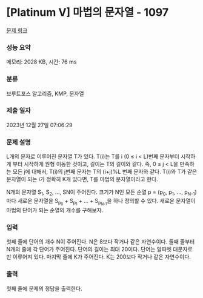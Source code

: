 # [Platinum V] 마법의 문자열 - 1097 

[문제 링크](https://www.acmicpc.net/problem/1097) 

### 성능 요약

메모리: 2028 KB, 시간: 76 ms

### 분류

브루트포스 알고리즘, KMP, 문자열

### 제출 일자

2023년 12월 27일 07:06:29

### 문제 설명

<p>L개의 문자로 이루어진 문자열 T가 있다. T(i)는 T를 i (0 ≤ i < L)번째 문자부터 시작하게 부터 시작하게 원형 이동한 것이고, 길이는 T의 길이와 같다. 즉, 0 ≤ j < L을 만족하는 모든 j에 대해서, T(i)의 j번째 문자는 T의 (i+j)%L 번째 문자와 같다. T(i)와 T가 같은 문자열이 되는 i가 정확히 K개 있다면, T를 마법의 문자열이라고 한다.</p>

<p>N개의 문자열 S<sub>1</sub>, S<sub>2</sub>, ..., SN이 주어진다. 크기가 N인 모든 순열 p = (p<sub>0</sub>, p<sub>1</sub>, ..., p<sub>N-1</sub>) 마다 새로운 문자열을 S<sub>p<sub>0</sub></sub> + S<sub>p<sub>1</sub></sub> + ... + S<sub>p<sub>N-1</sub></sub>을 하나 정의할 수 있다. 새로운 문자열이 마법의 단어가 되는 순열의 개수를 구해보자.</p>

### 입력 

 <p>첫째 줄에 단어의 개수 N이 주어진다. N은 8보다 작거나 같은 자연수이다. 둘째 줄부터 N개의 줄에 각 단어가 주어진다. 단어의 길이는 최대 20이다. 단어는 알파벳 대문자로만 이루어져 있다. 마지막 줄에 K가 주어진다. K는 200보다 작거나 같은 자연수이다.</p>

### 출력 

 <p>첫째 줄에 문제의 정답을 출력한다.</p>


